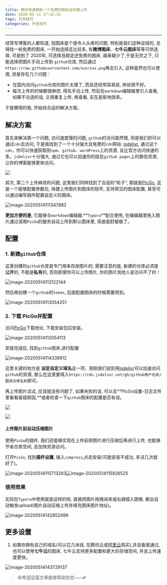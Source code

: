 ```yaml
---
title: 教你快速拥有一个免费的图床且快捷上传
date: 2020-05-11 17:42:32
tags: 开发技巧
categories: 开发技巧
---
```


---

经常写博客的人都知道, 找图床是个很令人头疼的问题, 特别是我们这种没钱的, 总得找一些免费的图床, 一开始选择还比较多,  有**微博图床**、**七牛云图床**等等可供选择, 可是到了 2020年, 可选择且稳定还免费的图床, 越来越少了,于是无奈之下, 只能选择把图片手动上传到 `github`仓库, 然后通过`https://raw.githubusercontent.com/xxx/xxx.png`再去引入, 这种虽然也可以使用, 但是存在几个问题：

- 在国内访问`github`仓库的图片太慢了, 而且还经常容易挂, 体验很不好。
- 每次上传的时候都很麻烦, 得先手动上传, 然后在`markdown`编辑器里引入查看, 如果不合适的话, 又得重复上传, 再查看, 实在是影响效率。

于是懒惰的我, 开始找合适的解决方案。

## 解决方案

首先来解决第一个问题, 访问速度慢的问题, `github`的访问虽然慢, 但是我们却可以通过`cdn`去访问, 于是我找到了一个十分强大且免费的`cdn`网站: [jsdelivr](https://www.jsdelivr.com/), 通过这个`cdn`，你可以快速获取到`npm`、`github`、`wordPress`上的资源, 且比官方访问快速的多。`jsDelivr`十分强大, 通过它也可以加速你的挂在`github pages`上的静态资源, 让你的博客能够更快访问。

![](https://image.xposean.top/20200514110820.png)



其次, 第二个上传麻烦的问题, 这里我们同样找到了合适的”轮子“, 那就是[PicGo](https://github.com/Molunerfinn/PicGo), 这是一个能够配置参数后, 快捷上传图片到图床的软件, 支持常见的图床配置, 甚至可以通过编写插件配置自定义的图床。

![image-20200514111347882](https://image.xposean.top/20200514111352.png)

**更加方便的是**, 它能够与`markdown`编辑器:**`Typora`**配合使用, 在编辑器里拖入图片通过调用`PicGo`的服务自动上传到默认图床里, 简直是舒服极了。



## 配置

### 1. 新建`github`仓库

这里创建的`github`仓库是专门用来存放图片的, 需要注意的是, 新建的仓库必须是**公开**的, 不能是**私有**的, 否则即便你可以上传图片, 你的图片其他人是访问不了的！

![image-20200514113122144](https://image.xposean.top/20200514113125.png)

然后再创建一个`github`的`token`, 后面配置图床的时候需要用到。

![image-20200514113054251](https://image.xposean.top/20200514113059.png)

### 2. 下载 PicGo并配置

访问[PicGo](https://github.com/Molunerfinn/PicGo/releases)下载地址, 下载安装包后安装。

![image-20200514112054113](https://image.xposean.top/20200514112058.png)

安装完成后, 找到`github`图床,进行配置

![image-20200514114338912](https://image.xposean.top/20200514114348.png)

这里关键的地方是 **设定自定义域名**这一项，刚刚我们说到用[jsdelivr](https://https://www.jsdelivr.com/)可以加速访问`github`的资源, 那么在这里要填入`https://cdn.jsdelivr.net/gh/github用户名称/图床仓库名称`即可。

再上传图片试试, 应该就没有问题了, 如果失败的话, 可以去**PicGo设置-日志文件里看看报错原因,**或者检查一下`github`图床的配置是否有误。

![](https://image.xposean.top/20200514140758.png)

![](https://image.xposean.top/20200514140819.png)

#### 上传图片前自动压缩图片

使用`PicGo`的插件, 我们还能够实现在上传前把图片进行压缩后再进行上传, 也能够节省仓库空间, 且加快资源访问。

打开`PicGo`, 找到**插件设置**, 输入`compress`,点击安装(可能安装不成功, 多试几次就好了)。

![image-20200514115713283](https://image.xposean.top/20200514115715.png)![image-20200514115826525](https://image.xposean.top/20200514115830.png)

### 使用效果

实际在`Typora`中使用就是这样的啦, 直接把图片拖拽进来或右键插入图像, 都会自动触发upload(图片自动压缩上传并填充图床图片地址)。

![image-20200514142852499](https://image.xposean.top/20200514142902.png)





## 更多设置

1. 如果你拥有自己的域名(可以花几块钱, 在腾讯云或[阿里云](https://www.aliyun.com/minisite/goods?userCode=56oryipg)购买),并且备案通过, 也可以使用**七牛云**的图床, 七牛云支持更多配置和更大的存储空间, 并且上传速度更快。

![image-20200514143729137](https://image.xposean.top/20200514143735.png)





> 😄希望这篇文章能够帮助到您~~~💕

